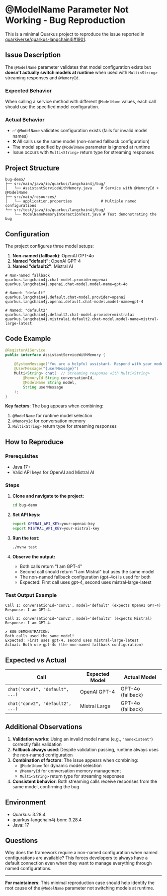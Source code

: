 # @ModelName Parameter Not Working - Bug Reproduction

This is a minimal Quarkus project to reproduce the issue reported in [quarkiverse/quarkus-langchain4j#1901](https://github.com/quarkiverse/quarkus-langchain4j/issues/1901).

## Issue Description

The `@ModelName` parameter validates that model configuration exists but **doesn't actually switch models at runtime** when used with `Multi<String>` streaming responses and `@MemoryId`.

### Expected Behavior
When calling a service method with different `@ModelName` values, each call should use the specified model configuration.

### Actual Behavior
- ✅ `@ModelName` validates configuration exists (fails for invalid model names)
- ❌ All calls use the same model (non-named fallback configuration)
- The model specified by `@ModelName` parameter is ignored at runtime
- Issue occurs with `Multi<String>` return type for streaming responses

## Project Structure

```
bug-demo/
├── src/main/java/io/quarkus/langchain4j/bug/
│   └── AssistantServiceWithMemory.java    # Service with @MemoryId + @ModelName
├── src/main/resources/
│   └── application.properties             # Multiple named configurations
└── src/test/java/io/quarkus/langchain4j/bug/
    └── ModelNameMemoryInteractionTest.java # Test demonstrating the bug
```

## Configuration

The project configures three model setups:

1. **Non-named (fallback)**: OpenAI GPT-4o
2. **Named "default"**: OpenAI GPT-4  
3. **Named "default2"**: Mistral AI

```properties
# Non-named fallback
quarkus.langchain4j.chat-model.provider=openai
quarkus.langchain4j.openai.chat-model.model-name=gpt-4o

# Named: "default" 
quarkus.langchain4j.default.chat-model.provider=openai
quarkus.langchain4j.openai.default.chat-model.model-name=gpt-4

# Named: "default2"
quarkus.langchain4j.default2.chat-model.provider=mistralai
quarkus.langchain4j.mistralai.default2.chat-model.model-name=mistral-large-latest
```

## Code Example

```java
@RegisterAiService
public interface AssistantServiceWithMemory {
    
    @SystemMessage("You are a helpful assistant. Respond with your model name.")
    @UserMessage("{userMessage}")
    Multi<String> chat(  // Streaming response with Multi<String>
        @MemoryId String conversationId,
        @ModelName String model,
        String userMessage
    );
}
```

**Key factors**: The bug appears when combining:
1. `@ModelName` for runtime model selection
2. `@MemoryId` for conversation memory
3. `Multi<String>` return type for streaming responses

## How to Reproduce

### Prerequisites
- Java 17+
- Valid API keys for OpenAI and Mistral AI

### Steps

1. **Clone and navigate to the project:**
   ```bash
   cd bug-demo
   ```

2. **Set API keys:**
   ```bash
   export OPENAI_API_KEY=your-openai-key
   export MISTRAL_API_KEY=your-mistral-key
   ```

3. **Run the test:**
   ```bash
   ./mvnw test
   ```

4. **Observe the output:**
   - Both calls return "I am GPT-4"
   - Second call should return "I am Mistral" but uses the same model
   - The non-named fallback configuration (gpt-4o) is used for both
   - Expected: First call uses gpt-4, second uses mistral-large-latest

### Test Output Example

```
Call 1: conversationId='conv1', model='default' (expects OpenAI GPT-4)
Response: I am GPT-4.

Call 2: conversationId='conv2', model='default2' (expects Mistral)
Response: I am GPT-4.

✗ BUG DEMONSTRATION:
Both calls used the same model!
Expected: First uses gpt-4, second uses mistral-large-latest
Actual: Both use gpt-4o (the non-named fallback configuration)
```

## Expected vs Actual

| Call | Expected Model | Actual Model |
|------|----------------|--------------|
| `chat("conv1", "default", ...)` | OpenAI GPT-4 | GPT-4o (fallback) |
| `chat("conv2", "default2", ...)` | Mistral Large | GPT-4o (fallback) |

## Additional Observations

1. **Validation works**: Using an invalid model name (e.g., `"nonexistent"`) correctly fails validation
2. **Fallback always used**: Despite validation passing, runtime always uses the non-named configuration
3. **Combination of factors**: The issue appears when combining:
   - `@ModelName` for dynamic model selection
   - `@MemoryId` for conversation memory management
   - `Multi<String>` return type for streaming responses
4. **Consistent behavior**: Both streaming calls receive responses from the same model, confirming the bug

## Environment

- Quarkus: 3.28.4
- quarkus-langchain4j-bom: 3.28.4
- Java: 17

## Questions

Why does the framework require a non-named configuration when named configurations are available? This forces developers to always have a default connection even when they want to manage everything through named configurations.

---

**For maintainers**: This minimal reproduction case should help identify the root cause of the `@ModelName` parameter not switching models at runtime.
